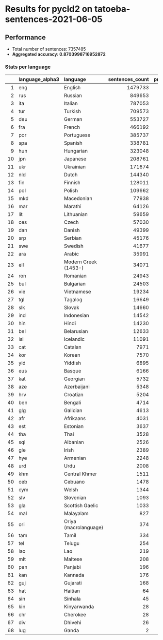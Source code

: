 # Results for pycld2 on tatoeba-sentences-2021-06-05

## Performance

- Total number of sentences: 7357485
- **Aggregated accuracy: 0.8703998716952872**

### Stats per language
|    | language_alpha3   | language              |   sentences_count |   precision |   recall |      tp |    fp |      tn |     fn |
|---:|:------------------|:----------------------|------------------:|------------:|---------:|--------:|------:|--------:|-------:|
|  1 | eng               | English               |           1479733 |       0.954 |    0.970 | 1435203 | 68588 | 5809164 |  44530 |
|  2 | rus               | Russian               |            849653 |       0.998 |    0.830 |  705549 |  1667 | 6506165 | 144104 |
|  3 | ita               | Italian               |            787053 |       0.999 |    0.689 |  542549 |   441 | 6569991 | 244504 |
|  4 | tur               | Turkish               |            709573 |       1.000 |    0.923 |  654731 |   189 | 6647723 |  54842 |
|  5 | deu               | German                |            553727 |       1.000 |    0.954 |  528244 |   183 | 6803575 |  25483 |
|  6 | fra               | French                |            466192 |       0.999 |    0.845 |  394106 |   372 | 6890921 |  72086 |
|  7 | por               | Portuguese            |            385737 |       0.981 |    0.865 |  333763 |  6370 | 6965378 |  51974 |
|  8 | spa               | Spanish               |            338781 |       0.994 |    0.798 |  270207 |  1677 | 7017027 |  68574 |
|  9 | hun               | Hungarian             |            323048 |       1.000 |    0.935 |  302013 |   132 | 7034305 |  21035 |
| 10 | jpn               | Japanese              |            208761 |       1.000 |    0.999 |  208635 |     0 | 7148724 |    126 |
| 11 | ukr               | Ukrainian             |            171674 |       0.991 |    0.791 |  135799 |  1168 | 7184643 |  35875 |
| 12 | nld               | Dutch                 |            144340 |       0.994 |    0.820 |  118356 |   662 | 7212483 |  25984 |
| 13 | fin               | Finnish               |            128011 |       0.999 |    0.909 |  116372 |   160 | 7229314 |  11639 |
| 14 | pol               | Polish                |            109662 |       0.999 |    0.926 |  101512 |    75 | 7247748 |   8150 |
| 15 | mkd               | Macedonian            |             77938 |       0.969 |    0.477 |   37213 |  1178 | 7278369 |  40725 |
| 16 | mar               | Marathi               |             64126 |       1.000 |    0.967 |   62024 |    24 | 7293335 |   2102 |
| 17 | lit               | Lithuanian            |             59659 |       0.997 |    0.914 |   54501 |   144 | 7297682 |   5158 |
| 18 | ces               | Czech                 |             57030 |       0.970 |    0.891 |   50816 |  1551 | 7298904 |   6214 |
| 19 | dan               | Danish                |             49399 |       0.877 |    0.698 |   34494 |  4854 | 7303232 |  14905 |
| 20 | srp               | Serbian               |             45176 |       0.246 |    0.564 |   25486 | 77950 | 7234359 |  19690 |
| 21 | swe               | Swedish               |             41677 |       0.996 |    0.761 |   31709 |   135 | 7315673 |   9968 |
| 22 | ara               | Arabic                |             35991 |       1.000 |    0.776 |   27916 |     1 | 7321493 |   8075 |
| 23 | ell               | Modern Greek (1453-)  |             34071 |       1.000 |    1.000 |   34071 |    14 | 7323400 |      0 |
| 24 | ron               | Romanian              |             24943 |       0.963 |    0.811 |   20227 |   787 | 7331755 |   4716 |
| 25 | bul               | Bulgarian             |             24503 |       0.852 |    0.700 |   17140 |  2967 | 7330015 |   7363 |
| 26 | vie               | Vietnamese            |             19234 |       0.995 |    0.991 |   19062 |   103 | 7338148 |    172 |
| 27 | tgl               | Tagalog               |             16649 |       0.988 |    0.789 |   13136 |   166 | 7340670 |   3513 |
| 28 | slk               | Slovak                |             14660 |       0.693 |    0.788 |   11559 |  5110 | 7337715 |   3101 |
| 29 | ind               | Indonesian            |             14542 |       0.865 |    0.775 |   11270 |  1756 | 7341187 |   3272 |
| 30 | hin               | Hindi                 |             14230 |       0.918 |    0.973 |   13848 |  1230 | 7342025 |    382 |
| 31 | bel               | Belarusian            |             12633 |       0.929 |    0.885 |   11176 |   855 | 7343997 |   1457 |
| 32 | isl               | Icelandic             |             11091 |       0.996 |    0.925 |   10261 |    39 | 7346355 |    830 |
| 33 | cat               | Catalan               |              7971 |       0.806 |    0.685 |    5464 |  1317 | 7348197 |   2507 |
| 34 | kor               | Korean                |              7570 |       1.000 |    0.991 |    7500 |     0 | 7349915 |     70 |
| 35 | yid               | Yiddish               |              6895 |       1.000 |    0.937 |    6460 |     0 | 7350590 |    435 |
| 36 | eus               | Basque                |              6166 |       0.972 |    0.893 |    5505 |   158 | 7351161 |    661 |
| 37 | kat               | Georgian              |              5732 |       1.000 |    1.000 |    5731 |     0 | 7351753 |      1 |
| 38 | aze               | Azerbaijani           |              5348 |       0.509 |    0.870 |    4651 |  4486 | 7347651 |    697 |
| 39 | hrv               | Croatian              |              5204 |       0.270 |    0.565 |    2942 |  7957 | 7344324 |   2262 |
| 40 | ben               | Bengali               |              4714 |       1.000 |    0.777 |    3662 |     0 | 7352771 |   1052 |
| 41 | glg               | Galician              |              4613 |       0.292 |    0.668 |    3081 |  7456 | 7345416 |   1532 |
| 42 | afr               | Afrikaans             |              4031 |       0.446 |    0.826 |    3330 |  4132 | 7349322 |    701 |
| 43 | est               | Estonian              |              3637 |       0.908 |    0.752 |    2734 |   278 | 7353570 |    903 |
| 44 | tha               | Thai                  |              3528 |       1.000 |    1.000 |    3528 |     0 | 7353957 |      0 |
| 45 | sqi               | Albanian              |              2526 |       0.962 |    0.909 |    2295 |    91 | 7354868 |    231 |
| 46 | gle               | Irish                 |              2389 |       0.938 |    0.884 |    2112 |   140 | 7354956 |    277 |
| 47 | hye               | Armenian              |              2248 |       1.000 |    1.000 |    2247 |     0 | 7355237 |      1 |
| 48 | urd               | Urdu                  |              2008 |       0.997 |    0.948 |    1903 |     5 | 7355472 |    105 |
| 49 | khm               | Central Khmer         |              1511 |       1.000 |    0.991 |    1498 |     0 | 7355974 |     13 |
| 50 | ceb               | Cebuano               |              1478 |       0.617 |    0.551 |     815 |   506 | 7355501 |    663 |
| 51 | cym               | Welsh                 |              1344 |       0.968 |    0.845 |    1136 |    37 | 7356104 |    208 |
| 52 | slv               | Slovenian             |              1093 |       0.739 |    0.550 |     601 |   212 | 7356180 |    492 |
| 53 | gla               | Scottish Gaelic       |              1033 |       0.927 |    0.909 |     939 |    74 | 7356378 |     94 |
| 54 | mal               | Malayalam             |               827 |       1.000 |    1.000 |     827 |     0 | 7356658 |      0 |
| 55 | ori               | Oriya (macrolanguage) |               374 |       1.000 |    1.000 |     374 |     0 | 7357111 |      0 |
| 56 | tam               | Tamil                 |               334 |       1.000 |    1.000 |     334 |     0 | 7357151 |      0 |
| 57 | tel               | Telugu                |               254 |       1.000 |    1.000 |     254 |     0 | 7357231 |      0 |
| 58 | lao               | Lao                   |               219 |       1.000 |    1.000 |     219 |     0 | 7357266 |      0 |
| 59 | mlt               | Maltese               |               208 |       0.243 |    0.803 |     167 |   520 | 7356757 |     41 |
| 60 | pan               | Panjabi               |               196 |       1.000 |    1.000 |     196 |     0 | 7357289 |      0 |
| 61 | kan               | Kannada               |               176 |       1.000 |    1.000 |     176 |     0 | 7357309 |      0 |
| 62 | guj               | Gujarati              |               168 |       1.000 |    1.000 |     168 |     0 | 7357317 |      0 |
| 63 | hat               | Haitian               |                64 |       0.114 |    0.594 |      38 |   294 | 7357127 |     26 |
| 64 | sin               | Sinhala               |                45 |       1.000 |    1.000 |      45 |     0 | 7357440 |      0 |
| 65 | kin               | Kinyarwanda           |                28 |       0.050 |    0.679 |      19 |   361 | 7357096 |      9 |
| 66 | chr               | Cherokee              |                28 |       1.000 |    0.964 |      27 |     0 | 7357457 |      1 |
| 67 | div               | Dhivehi               |                26 |       1.000 |    1.000 |      26 |     0 | 7357459 |      0 |
| 68 | lug               | Ganda                 |                 2 |       0.032 |    1.000 |       2 |    60 | 7357423 |      0 |